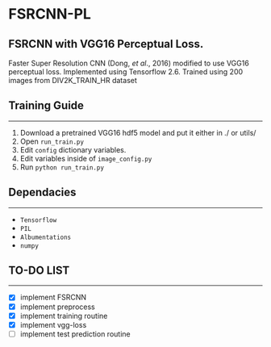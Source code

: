 # FSRCNN-PL
FSRCNN with VGG16 Perceptual Loss.
---
Faster Super Resolution CNN  (Dong, *et al*., 2016) modified to
use VGG16 perceptual loss.
Implemented using Tensorflow 2.6. Trained using 200 images from DIV2K_TRAIN_HR dataset

## Training Guide
---
1. Download a pretrained VGG16 hdf5 model and put it either in ./ or utils/
2. Open ```run_train.py```
3. Edit ```config``` dictionary variables.
4. Edit variables inside of ```image_config.py```
5. Run ```python run_train.py```

## Dependacies
---
* ```Tensorflow```
* ```PIL```
* ```Albumentations```
* ```numpy```

## TO-DO LIST
---
- [x] implement FSRCNN 
- [x] implement preprocess 
- [x] implement training routine 
- [x] implement vgg-loss 
- [ ] implement test prediction routine
